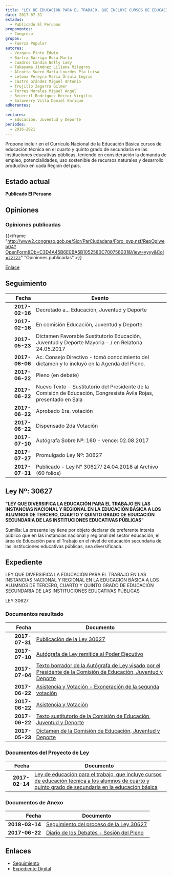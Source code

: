 ```yaml
---
title: "LEY DE EDUCACIÓN PARA EL TRABAJO, QUE INCLUYE CURSOS DE EDUCACIÓN TÉCNICA A LOS ALUMNOS DE CUARTO Y QUINTO GRADO DE SECUNDARIA EN LA EDUCACIÓN BÁSICA"
date: 2017-07-31
estados: 
  - Publicado El Peruano
proponentes: 
  - Congreso
grupos: 
  - Fuerza Popular
autores: 
  - Vergara Pinto Edwin
  - Bartra Barriga Rosa María
  - Cuadros Candia Nelly Lady
  - Takayama Jiménez Liliana Milagros
  - Alcorta Suero María Lourdes Pía Luisa
  - Letona Pereyra María Úrsula Ingrid
  - Castro Grández Miguel Antonio
  - Trujillo Zegarra Gilmer
  - Torres Morales Miguel Ángel
  - Becerril Rodríguez Héctor Virgilio
  - Salaverry Villa Daniel Enrique
adherentes: 
  - 
sectores: 
  - Educación, Juventud y Deporte
periodos: 
  - 2016-2021
---
```


Propone incluir en el Currículo Nacional de la Educación Básica cursos de educación técnica en el cuarto y quinto grado de secundaria en las instituciones educativas públicas, teniendo en consideración la demanda de empleo, potencialidades, uso sostenible de recursos naturales y desarrollo productivo en cada Región del país.


## Estado actual

**Publicado El Peruano**

## Opiniones

### Opiniones publicadas

{{<iframe "http://www2.congreso.gob.pe/Sicr/ParCiudadana/Foro_pvp.nsf/RepOpiweb04?OpenForm&Db=C3D4A45B6E0BA5B1052580C700756031&View=yyyy&Col=zzzzz" "Opiniones publicadas" >}}

[Enlace](http://www2.congreso.gob.pe/Sicr/ParCiudadana/Foro_pvp.nsf/RepOpiweb04?OpenForm&Db=C3D4A45B6E0BA5B1052580C700756031&View=yyyy&Col=zzzzz)

## Seguimiento

| Fecha | Evento |
|------:|--------|
| **2017-02-16** | Decretado a... Educación, Juventud y Deporte|
| **2017-02-16** | En comisión Educación, Juventud y Deporte|
| **2017-05-23** | Dictamen Favorable Sustitutorio Educación, Juventud y Deporte Mayoria - / en Relatoría 24.05.2017|
| **2017-06-06** | Ac. Consejo Directivo - tomó conocimiento del dictamen y lo incluyó en la Agenda del Pleno.|
| **2017-06-22** | Pleno (en debate)|
| **2017-06-22** | Nuevo Texto - Sustitutorio del Presidente de la Comisión de Educación, Congresista Ávila Rojas, presentado en Sala|
| **2017-06-22** | Aprobado 1ra. votación|
| **2017-06-22** | Dispensado 2da Votación|
| **2017-07-10** | Autógrafa Sobre Nº: 160 - vence: 02.08.2017|
| **2017-07-27** | Promulgado Ley Nº: 30627|
| **2017-07-31** | Publicado - Ley N° 30627/ 24.04.2018 al Archivo (60 folios)|

## Ley Nº: 30627

**"LEY QUE DIVERSIFICA LA EDUCACIÓN PARA EL TRABAJO EN LAS INSTANCIAS NACIONAL Y REGIONAL EN LA EDUCACIÓN BÁSICA A LOS ALUMNOS DE TERCERO, CUARTO Y QUINTO GRADO DE EDUCACIÓN SECUNDARIA DE LAS INSTITUCIONES EDUCATIVAS PÚBLICAS"**

Sumilla: La presente ley tiene por objeto declarar de preferente interés público que en las instancias nacional y regional del sector educación, el área de Educación para el Trabajo en el nivel de educación secundaria de las instituciones educativas públicas, sea diversificada.


## Expediente

LEY QUE DIVERSIFICA LA EDUCACIÓN PARA EL TRABAJO EN LAS INSTANCIAS NACIONAL Y REGIONAL EN LA EDUCACIÓN BÁSICA A LOS ALUMNOS DE TERCERO, CUARTO Y QUINTO GRADO DE EDUCACIÓN SECUNDARIA DE LAS INSTITUCIONES EDUCATIVAS PÚBLICAS

LEY 30627


### Documentos resultado

| Fecha | Documento |
|------:|--------|
| **2017-07-31** | [Publicación de la Ley 30627](http://www.leyes.congreso.gob.pe/Documentos/2016_2021/ADLP/Normas_Legales/30627-LEY.pdf) |
| **2017-07-10** | [Autógrafa de Ley remitida al Poder Ejecutivo](http://www.leyes.congreso.gob.pe/Documentos/2016_2021/ADLP/Texto_Aprobado/AU0096020170710.pdf) |
| **2017-07-04** | [Texto borrador de la Autógrafa de Ley visado por el Presidente de la Comisión de Educación, Juventud y Deporte](http://www.leyes.congreso.gob.pe/Documentos/2016_2021/Texto_Borrador_de_Autografa/BAU0096020170704.pdf) |
| **2017-06-22** | [Asistencia y Votación - Exoneración de la segunda votación](http://www.leyes.congreso.gob.pe/Documentos/2016_2021/Asistencia_y_Votacion/Proyectos_de_Ley/Exoneracion_de_Segunda_Votacion/ESV0096020170622.pdf) |
| **2017-06-22** | [Asistencia y Votación](http://www.leyes.congreso.gob.pe/Documentos/2016_2021/Asistencia_y_Votacion/Proyectos_de_Ley/AV0096020170622.pdf) |
| **2017-06-22** | [Texto sustitutorio de la Comisión de Educación, Juventud y Deporte](http://www.leyes.congreso.gob.pe/Documentos/2016_2021/Texto_Sustitutorio/Proyectos_de_Ley/TS0096020170622.pdf) |
| **2017-05-23** | [Dictamen de la Comisión de Educación, Juventud y Deporte](http://www.leyes.congreso.gob.pe/Documentos/2016_2021/Dictamenes/Proyectos_de_Ley/00960DC10MAY20170523..pdf) |

### Documentos del Proyecto de Ley

| Fecha | Documento |
|------:|--------|
| **2017-02-14** | [Ley de educación para el trabajo, que incluye cursos de educación técnica a los alumnos de cuarto y quinto grado de secundaria en la educación básica](http://www.leyes.congreso.gob.pe/Documentos/2016_2021/Proyectos_de_Ley_y_de_Resoluciones_Legislativas/PL0095520170214.pdf) |

### Documentos de Anexo

| Fecha | Documento |
|------:|--------|
| **2018-03-14** | [Seguimiento del proceso de la Ley 30627](http://www.leyes.congreso.gob.pe/Documentos/2016_2021/Seguimiento_de_Proyectos_de_Ley/00960PL20180314.pdf) |
| **2017-06-22** | [Diario de los Debates - Sesión del Pleno](http://www2.congreso.gob.pe/Sicr/DiarioDebates/Publicad.nsf/SesionesPleno/05256D6E0073DFE90525814800610048/$FILE/SLO-2016-17A.pdf) |

## Enlaces 

- [Seguimiento](http://www2.congreso.gob.pe/Sicr/TraDocEstProc/CLProLey2016.nsf/f7fff46988ca05b1052578e100829cc7/a239894605ca8238052580c7006c7f0a?OpenDocument)
- [Expediente Digital](http://www2.congreso.gob.pehttp://www2.congreso.gob.pe/Sicr/TraDocEstProc/CLProLey2016.nsf/f7fff46988ca05b1052578e100829cc7/a239894605ca8238052580c7006c7f0a?OpenDocument&Click=05257FB7005EB655.eb71d0cf91d8294e05256cdf006b5706/$Body/0.1C6C)
